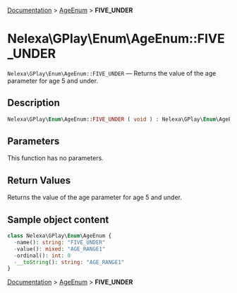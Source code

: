 [Documentation](../../README.md) > [AgeEnum](README.md) > **FIVE_UNDER**

# Nelexa\GPlay\Enum\AgeEnum::FIVE_UNDER
`Nelexa\GPlay\Enum\AgeEnum::FIVE_UNDER` — Returns the value of the age parameter for age 5 and under.

## Description
```php
Nelexa\GPlay\Enum\AgeEnum::FIVE_UNDER ( void ) : Nelexa\GPlay\Enum\AgeEnum
```

## Parameters
This function has no parameters.

## Return Values
Returns the value of the age parameter for age 5 and under.

## Sample object content
```php
class Nelexa\GPlay\Enum\AgeEnum {
  -name(): string: "FIVE_UNDER"
  -value(): mixed: "AGE_RANGE1"
  -ordinal(): int: 0
  -__toString(): string: "AGE_RANGE1"
}
```

[Documentation](../../README.md) > [AgeEnum](README.md) > **FIVE_UNDER**
